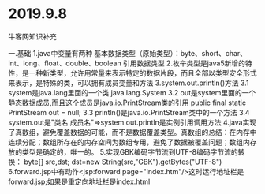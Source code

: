 # 2019.9.8
牛客网知识补充

一.基础
  1.java中变量有两种
    基本数据类型（原始类型）：byte、short、char、int、long、float、double、boolean
    引用数据类型
  2.枚举类型是java5新增的特性，是一种新类型，允许用常量来表示特定的数据片段，而且全部以类型安全形式来表示，是特殊的类，可以拥有成员变量和方法
  3.system.out.println()方法
    3.1 system是java.lang里面的一个类
        java.lang.System
    3.2 out是system里面的一个静态数据成员,而且这个成员是java.io.PrintStream类的引用
        public final static PrintStream out = null;
    3.3 println()是java.io.PrintStream类中的一个方法
    3.4 system.out是"类名.成员名"=>system.out.println是实例引用调用方法
  4.java实现了真数组，避免覆盖数据的可能，而不是数据覆盖类型。真数组的总结：在内存中连续分配；数组所存在的内存空间为数组专用，避免了数据被覆盖问题；数组内存放的类型是确定的，唯一的。
  5.实现GBK编码字节流到UTF-8编码字节流的转换：
    byte[] src,dst;
    dst=new String(src,"GBK").getBytes("UTF-8")
  6.forward.jsp中有动作<jsp:forward page="index.htm"/>这时运行地址栏是forward.jsp;如果是重定向地址栏是index.html
  
